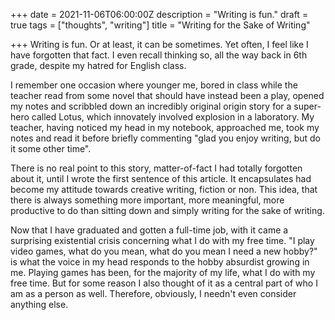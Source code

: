 +++
date = 2021-11-06T06:00:00Z
description = "Writing is fun."
draft = true
tags = ["thoughts", "writing"]
title = "Writing for the Sake of Writing"

+++
Writing is fun. Or at least, it can be sometimes. Yet often, I feel like I have forgotten that fact. I even recall thinking so, all the way back in 6th grade, despite my hatred for English class.

I remember one occasion where younger me, bored in class while the teacher read from some novel that should have instead been a play, opened my notes and scribbled down an incredibly original origin story for a super-hero called Lotus, which innovately involved explosion in a laboratory. My teacher, having noticed my head in my notebook, approached me, took my notes and read it before briefly commenting "glad you enjoy writing, but do it some other time". 

There is no real point to this story, matter-of-fact I had totally forgotten about it, until I wrote the first sentence of this article. It encapsulates had become my attitude towards creative writing, fiction or non. This idea, that there is always something more important, more meaningful, more productive to do than sitting down and simply writing for the sake of writing.

Now that I have graduated and gotten a full-time job, with it came a surprising existential crisis concerning what I do with my free time. "I play video games, what do you mean, what do you mean I need a new hobby?" is what the voice in my head responds to the hobby absurdist growing in me. Playing games has been, for the majority of my life, what I do with my free time. But for some reason I also thought of it as a central part of who I am as a person as well. Therefore, obviously, I needn't even consider anything else.